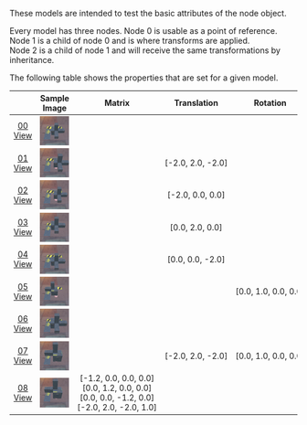 These models are intended to test the basic attributes of the node object.  

Every model has three nodes. Node 0 is usable as a point of reference. Node 1 is a child of node 0 and is where transforms are applied.  
Node 2 is a child of node 1 and will receive the same transformations by inheritance.  

The following table shows the properties that are set for a given model.  

|   | Sample Image | Matrix | Translation | Rotation | Scale |
| :---: | :---: | :---: | :---: | :---: | :---: |
| [00](Node_Attribute_00.gltf)<br>[View](https://bghgary.github.io/glTF-Assets-Viewer/?folder=19&model=0) | [<img src="Figures/Thumbnails/Node_Attribute_00.png" align="middle">](Figures/SampleImages/Node_Attribute_00.png) |   |   |   |   |
| [01](Node_Attribute_01.gltf)<br>[View](https://bghgary.github.io/glTF-Assets-Viewer/?folder=19&model=1) | [<img src="Figures/Thumbnails/Node_Attribute_01.png" align="middle">](Figures/SampleImages/Node_Attribute_01.png) |   | [-2.0,&nbsp;2.0,&nbsp;-2.0] |   |   |
| [02](Node_Attribute_02.gltf)<br>[View](https://bghgary.github.io/glTF-Assets-Viewer/?folder=19&model=2) | [<img src="Figures/Thumbnails/Node_Attribute_02.png" align="middle">](Figures/SampleImages/Node_Attribute_02.png) |   | [-2.0,&nbsp;0.0,&nbsp;0.0] |   |   |
| [03](Node_Attribute_03.gltf)<br>[View](https://bghgary.github.io/glTF-Assets-Viewer/?folder=19&model=3) | [<img src="Figures/Thumbnails/Node_Attribute_03.png" align="middle">](Figures/SampleImages/Node_Attribute_03.png) |   | [0.0,&nbsp;2.0,&nbsp;0.0] |   |   |
| [04](Node_Attribute_04.gltf)<br>[View](https://bghgary.github.io/glTF-Assets-Viewer/?folder=19&model=4) | [<img src="Figures/Thumbnails/Node_Attribute_04.png" align="middle">](Figures/SampleImages/Node_Attribute_04.png) |   | [0.0,&nbsp;0.0,&nbsp;-2.0] |   |   |
| [05](Node_Attribute_05.gltf)<br>[View](https://bghgary.github.io/glTF-Assets-Viewer/?folder=19&model=5) | [<img src="Figures/Thumbnails/Node_Attribute_05.png" align="middle">](Figures/SampleImages/Node_Attribute_05.png) |   |   | [0.0,&nbsp;1.0,&nbsp;0.0,&nbsp;0.0] |   |
| [06](Node_Attribute_06.gltf)<br>[View](https://bghgary.github.io/glTF-Assets-Viewer/?folder=19&model=6) | [<img src="Figures/Thumbnails/Node_Attribute_06.png" align="middle">](Figures/SampleImages/Node_Attribute_06.png) |   |   |   | [1.2,&nbsp;1.2,&nbsp;1.2] |
| [07](Node_Attribute_07.gltf)<br>[View](https://bghgary.github.io/glTF-Assets-Viewer/?folder=19&model=7) | [<img src="Figures/Thumbnails/Node_Attribute_07.png" align="middle">](Figures/SampleImages/Node_Attribute_07.png) |   | [-2.0,&nbsp;2.0,&nbsp;-2.0] | [0.0,&nbsp;1.0,&nbsp;0.0,&nbsp;0.0] | [1.2,&nbsp;1.2,&nbsp;1.2] |
| [08](Node_Attribute_08.gltf)<br>[View](https://bghgary.github.io/glTF-Assets-Viewer/?folder=19&model=8) | [<img src="Figures/Thumbnails/Node_Attribute_08.png" align="middle">](Figures/SampleImages/Node_Attribute_08.png) | [-1.2,&nbsp;0.0,&nbsp;0.0,&nbsp;0.0]<br>[0.0,&nbsp;1.2,&nbsp;0.0,&nbsp;0.0]<br>[0.0,&nbsp;0.0,&nbsp;-1.2,&nbsp;0.0]<br>[-2.0,&nbsp;2.0,&nbsp;-2.0,&nbsp;1.0]<br> |   |   |   |
 
